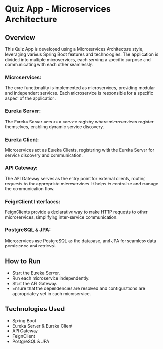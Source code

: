 # Quiz App - Microservices Architecture
## Overview
This Quiz App is developed using a Microservices Architecture style, leveraging various Spring Boot features and technologies. The application is divided into multiple microservices, each serving a specific purpose and communicating with each other seamlessly.

### Microservices:
The core functionality is implemented as microservices, providing modular and independent services. Each microservice is responsible for a specific aspect of the application.

### Eureka Server:
The Eureka Server acts as a service registry where microservices register themselves, enabling dynamic service discovery.

### Eureka Client:
Microservices act as Eureka Clients, registering with the Eureka Server for service discovery and communication.

### API Gateway:
The API Gateway serves as the entry point for external clients, routing requests to the appropriate microservices. It helps to centralize and manage the communication flow.

### FeignClient Interfaces:
FeignClients provide a declarative way to make HTTP requests to other microservices, simplifying inter-service communication.

### PostgreSQL & JPA:
Microservices use PostgreSQL as the database, and JPA for seamless data persistence and retrieval.

## How to Run
- Start the Eureka Server.
- Run each microservice independently.
- Start the API Gateway.
- Ensure that the dependencies are resolved and configurations are appropriately set in each microservice.

## Technologies Used
- Spring Boot
- Eureka Server & Eureka Client
- API Gateway
- FeignClient
- PostgreSQL & JPA
